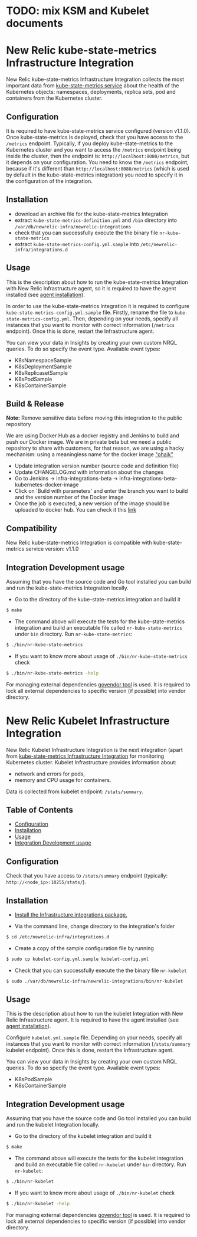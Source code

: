 # TODO: mix KSM and Kubelet documents

# New Relic kube-state-metrics Infrastructure Integration

New Relic kube-state-metrics Infrastructure Integration collects the most important data from [kube-state-metrics service](https://github.com/kubernetes/kube-state-metrics) about the health of the Kubernetes objects: namespaces, deployments, replica sets, pod and containers from the Kubernetes cluster.

## Configuration
It is required to have kube-state-metrics service configured (version v1.1.0). Once kube-state-metrics is deployed, check that you have access to the `/metrics` endpoint. Typically, if you deploy kube-state-metrics to the Kubernetes cluster and you want to access the `/metrics` endpoint being inside the cluster, then the endpoint is: `http://localhost:8080/metrics`, but it depends on your configuration. You need to know the `/metrics` endpoint, because if it's different than `http://localhost:8080/metrics` (which is used by default in the kube-state-metrics integration) you need to specify it in the configuration of the integration.

## Installation
* download an archive file for the kube-state-metrics Integration
* extract `kube-state-metrics-definition.yml` and `/bin` directory into `/var/db/newrelic-infra/newrelic-integrations`
* check that you can successfully execute the the binary file `nr-kube-state-metrics`
* extract `kube-state-metrics-config.yml.sample` into `/etc/newrelic-infra/integrations.d`

## Usage
This is the description about how to run the kube-state-metrics Integration with New Relic Infrastructure agent, so it is required to have the agent installed (see [agent installation](https://docs.newrelic.com/docs/infrastructure/new-relic-infrastructure/installation/install-infrastructure-linux)).

In order to use the kube-state-metrics Integration it is required to configure `kube-state-metrics-config.yml.sample` file. Firstly, rename the file to `kube-state-metrics-config.yml`. Then, depending on your needs, specify all instances that you want to monitor with correct information (`/metrics` endpoint). Once this is done, restart the Infrastructure agent.

You can view your data in Insights by creating your own custom NRQL queries. To do so specify the event type. Available event types:
- K8sNamespaceSample
- K8sDeploymentSample
- K8sReplicasetSample
- K8sPodSample
- K8sContainerSample

## Build & Release

**Note:** Remove sensitive data before moving this integration to the public
repository

We are using Docker Hub as a docker registry and Jenkins to build and push our
Docker image. We are in private beta but we need a public repository to share
with customers, for that reason, we are using a hacky mechanism: using a
meaningless name for the docker image ["ohaik"](https://hub.docker.com/r/newrelic/ohaik/)

* Update integration version number (source code and definition file)
* Update CHANGELOG.md with information about the changes
* Go to Jenkins -> infra-integrations-beta -> infra-integrations-beta-kubernetes-docker-image
* Click on 'Build with parameters' and enter the branch you want to build and the version number of the Docker image
* Once the job is executed, a new version of the image should be uploaded to
  docker hub. You can check it this [link](https://hub.docker.com/r/newrelic/ohaik/)

## Compatibility
New Relic kube-state-metrics Integration is compatible with kube-state-metrics service version: v1.1.0

## Integration Development usage
Assuming that you have the source code and Go tool installed you can build and run the kube-state-metrics Integration locally.
* Go to the directory of the kube-state-metrics integration and build it
```bash
$ make
```
* The command above will execute the tests for the kube-state-metrics integration and build an executable file called `nr-kube-state-metrics` under `bin` directory. Run `nr-kube-state-metrics`:
```bash
$ ./bin/nr-kube-state-metrics
```
* If you want to know more about usage of `./bin/nr-kube-state-metrics` check
```bash
$ ./bin/nr-kube-state-metrics -help
```

For managing external dependencies [govendor tool](https://github.com/kardianos/govendor) is used. It is required to lock all external dependencies to specific version (if possible) into vendor directory.

New Relic Kubelet Infrastructure Integration
============================================

New Relic Kubelet Infrastructure Integration is the next integration (apart from [kube-state-metrics Infrastructure Integration](https://github.com/newrelic/infra-integrations-beta/tree/master/integrations/kube-state-metrics) for monitoring Kubernetes cluster. Kubelet Infrastructure provides information about:

* network and errors for pods,
* memory and CPU usage for containers.

Data is collected from kubelet endpoint: `/stats/summary`. 

Table of Contents
-----------------

* [Configuration](#configuration)
* [Installation](#installation)
* [Usage](#usage)
* [Integration Development usage](#integration-development-usage)

Configuration
-----------------

Check that you have access to `/stats/summary` endpoint (typically: `http://<node_ip>:10255/stats/`).

Installation
-----------------

* [Install the Infrastructure integrations package.](https://docs.newrelic.com/docs/infrastructure/host-integrations/installation/install-host-integrations-built-new-relic)

* Via the command line, change directory to the integration's folder

```bash
$ cd /etc/newrelic-infra/integrations.d
```

* Create a copy of the sample configuration file by running

```bash
$ sudo cp kubelet-config.yml.sample kubelet-config.yml
```

* Check that you can successfully execute the the binary file `nr-kubelet`

```bash
$ sudo ./var/db/newrelic-infra/newrelic-integrations/bin/nr-kubelet
```

Usage
-----------------

This is the description about how to run the kubelet Integration with New Relic Infrastructure agent. It is required to have the agent installed (see [agent installation](https://docs.newrelic.com/docs/infrastructure/new-relic-infrastructure/installation/install-infrastructure-linux)).

Configure `kubelet.yml.sample` file. Depending on your needs, specify all instances that you want to monitor with correct information (`/stats/summary` kubelet endpoint). Once this is done, restart the Infrastructure agent.

You can view your data in Insights by creating your own custom NRQL queries. To do so specify the event type. Available event types:

* K8sPodSample
* K8sContainerSample

Integration Development usage
-----------------

Assuming that you have the source code and Go tool installed you can build and run the kubelet Integration locally.

* Go to the directory of the kubelet integration and build it

```bash
$ make
```

* The command above will execute the tests for the kubelet integration and build an executable file called `nr-kubelet` under `bin` directory. Run `nr-kubelet`:

```bash
$ ./bin/nr-kubelet
```

* If you want to know more about usage of `./bin/nr-kubelet` check

```bash
$ ./bin/nr-kubelet -help
```

For managing external dependencies [govendor tool](https://github.com/kardianos/govendor) is used. It is required to lock all external dependencies to specific version (if possible) into vendor directory.
